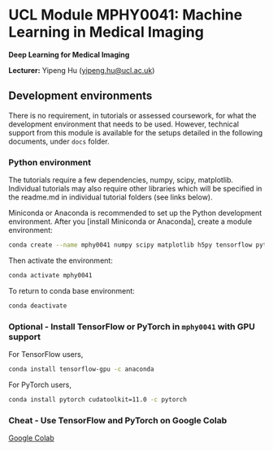# UCL Module MPHY0041: Machine Learning in Medical Imaging

**Deep Learning for Medical Imaging**  

**Lecturer:** Yipeng Hu (yipeng.hu@ucl.ac.uk)

## Development environments 
There is no requirement, in tutorials or assessed coursework, for what the development environment that needs to be used. However, technical support from this module is available for the setups detailed in the following documents, under `docs` folder.

### Python environment
The tutorials require a few dependencies, numpy, scipy, matplotlib. Individual tutorials may also require other libraries which will be specified in the readme.md in individual tutorial folders (see links below).

Miniconda or Anaconda is recommended to set up the Python development environment. After you [install Miniconda or Anaconda], create a module environment:
```bash
conda create --name mphy0041 numpy scipy matplotlib h5py tensorflow pytorch torchvision
```
Then activate the environment:
```bash
conda activate mphy0041
```
To return to conda base environment:
```bash
conda deactivate
```

### Optional - Install TensorFlow or PyTorch in `mphy0041` with GPU support
For TensorFlow users, 
```bash
conda install tensorflow-gpu -c anaconda 
```

For PyTorch users,
```bash
conda install pytorch cudatoolkit=11.0 -c pytorch
```

### Cheat - Use TensorFlow and PyTorch on Google Colab
[Google Colab](https://colab.research.google.com/)